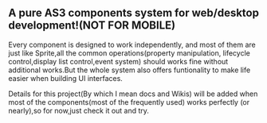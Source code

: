 A pure AS3 components system for web/desktop development!(NOT FOR MOBILE)
------------------------------

Every component is designed to work independently, and most of them 
are just like Sprite,all the common operations(property manipulation,
lifecycle control,display list control,event system) should works fine
without additional works.But the whole system also offers funtionality 
to make life easier when building UI interfaces.

Details for this project(By which I mean docs and Wikis) will be added 
when most of the components(most of the frequently used) works perfectly
(or nearly),so for now,just check it out and try.
